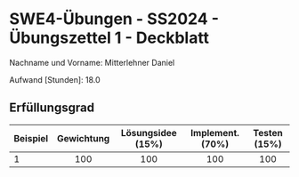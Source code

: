 # **SWE4-Übungen - SS2024 - Übungszettel 1 - Deckblatt**

Nachname und Vorname: Mitterlehner Daniel

Aufwand [Stunden]:    18.0

## **Erfüllungsgrad**

| Beispiel  | Gewichtung  | Lösungsidee (15%) | Implement. (70%) | Testen (15%)    |
| --------- | :---------: | :---------------: | :--------------: | :-------------: |
| 1         | 100          | 100                 | 100                | 100               |
